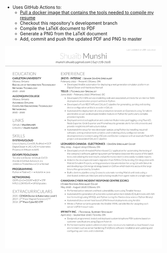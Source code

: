 <!-- # ShuaibMunshiResume -->

- Uses GitHub Actions to:
    - [Pull a docker image that contains the tools needed to compile my resume](https://github.com/shuaibmunshi/texlive-docker)
    - Checkout this repository's development branch
    - Compile the LaTeX document to PDF
    - Generate a PNG from the LaTeX document
    - Add, commit and push the updated PDF and PNG to master 


<!-- ![Alt text](images/resumeworkflow.png?raw=true "Workflow") -->

![Alt text](images/ShuaibMunshiResume-1.png?raw=true "Resume")